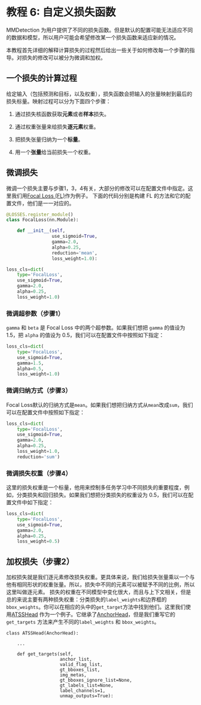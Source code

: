 # 教程 6: 自定义损失函数

MMDetection 为用户提供了不同的损失函数。但是默认的配置可能无法适应不同的数据和模型，所以用户可能会希望修改某一个损失函数来适应新的情况。

本教程首先详细的解释计算损失的过程然后给出一些关于如何修改每一个步骤的指导。对损失的修改可以被分为微调和加权。


## 一个损失的计算过程

给定输入（包括预测和目标，以及权重），损失函数会把输入的张量映射到最后的损失标量。映射过程可以分为下面四个步骤：

1. 通过损失核函数获取**元素**或者**样本**损失。

2. 通过权重张量来给损失**逐元素**权重。

3. 把损失张量归纳为一个**标量**。

4. 用一个**张量**给当前损失一个权重。


## 微调损失

微调一个损失主要与步骤1，3，4有关，大部分的修改可以在配置文件中指定。这里我们用[Focal Loss (FL)](https://github.com/open-mmlab/mmdetection/blob/master/mmdet/models/losses/focal_loss.py)作为例子。
下面的代码分别是构建 FL 的方法和它的配置文件，他们是一一对应的。

```python
@LOSSES.register_module()
class FocalLoss(nn.Module):

    def __init__(self,
                 use_sigmoid=True,
                 gamma=2.0,
                 alpha=0.25,
                 reduction='mean',
                 loss_weight=1.0):
```

```python
loss_cls=dict(
    type='FocalLoss',
    use_sigmoid=True,
    gamma=2.0,
    alpha=0.25,
    loss_weight=1.0)
```

### 微调超参数（步骤1）

`gamma` 和 `beta` 是 Focal Loss 中的两个超参数。如果我们想把 `gamma` 的值设为 1.5，把 `alpha` 的值设为 0.5，我们可以在配置文件中按照如下指定：

```python
loss_cls=dict(
    type='FocalLoss',
    use_sigmoid=True,
    gamma=1.5,
    alpha=0.5,
    loss_weight=1.0)
```

### 微调归纳方式（步骤3）

Focal Loss默认的归纳方式是`mean`。如果我们想把归纳方式从`mean`改成`sum`，我们可以在配置文件中按照如下指定：

```python
loss_cls=dict(
    type='FocalLoss',
    use_sigmoid=True,
    gamma=2.0,
    alpha=0.25,
    loss_weight=1.0,
    reduction='sum')
```

### 微调损失权重（步骤4）

这里的损失权重是一个标量，他用来控制多任务学习中不同损失的重要程度，例如，分类损失和回归损失。如果我们想把分类损失的权重设为 0.5，我们可以在配置文件中如下指定：

```python
loss_cls=dict(
    type='FocalLoss',
    use_sigmoid=True,
    gamma=2.0,
    alpha=0.25,
    loss_weight=0.5)
```

## 加权损失（步骤2）

加权损失就是我们逐元素修改损失权重。更具体来说，我们给损失张量乘以一个与他有相同形状的权重张量。所以，损失中不同的元素可以被赋予不同的比例，所以这里叫做逐元素。
损失的权重在不同模型中变化很大，而且与上下文相关，但是总的来说主要有两种损失权重：分类损失的`label_weights`和边界框的`bbox_weights`。你可以在相应的头中的`get_target`方法中找到他们。这里我们使用[ATSSHead](https://github.com/open-mmlab/mmdetection/blob/master/mmdet/models/dense_heads/atss_head.py#L530) 作为一个例子。它继承了[AnchorHead](https://github.com/open-mmlab/mmdetection/blob/master/mmdet/models/dense_heads/anchor_head.py)，但是我们重写它的
`get_targets` 方法来产生不同的`label_weights` 和 `bbox_weights`。

```
class ATSSHead(AnchorHead):

    ...

    def get_targets(self,
                    anchor_list,
                    valid_flag_list,
                    gt_bboxes_list,
                    img_metas,
                    gt_bboxes_ignore_list=None,
                    gt_labels_list=None,
                    label_channels=1,
                    unmap_outputs=True):
```
